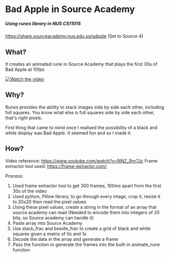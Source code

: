 # Bad Apple in Source Academy
##### Using runes library in NUS CS1101S

https://share.sourceacademy.nus.edu.sg/adpple (Set to Source 4)

## What?
It creates an animated rune in Source Academy that plays the first 30s of Bad Apple at 10fps

[![Watch the video](https://img.youtube.com/vi/TYlJTw7pt7k/maxresdefault.jpg)](https://youtu.be/TYlJTw7pt7k)

## Why?
Runes provides the ability to stack images side by side each other, including full squares.
You know what else is full squares side by side each other, that's right pixels.

First thing that came to mind once I realised the possibility of a black and white display was Bad Apple. 
It seemed fun and so I made it.

## How?
Video reference: https://www.youtube.com/watch?v=9lNZ_Rnr7Jc
Frame extractor tool used: https://frame-extractor.com/

Process:
1. Used frame extractor tool to get 300 frames, 100ms apart from the first 30s of the video
2. Used python, Pillow library, to go through every image, crop it, resize it to 20x20 then read the pixel values
3. Using these pixel values, create a string in the format of an array that source academy can read 
(Needed to encode them into integers of 20 bits, so Source academy can handle it)
4. Paste array into Source Academy
5. Use stack_frac and beside_frac to create a grid of black and white squares given a matrix of 0s and 1s
6. Decode the data in the array and generate a frame
7. Pass the function to generate the frames into the built-in animate_rune function
